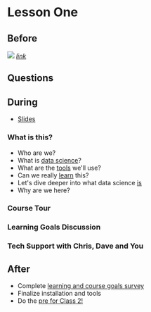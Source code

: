 
# Lesson One

## Before

![](http://note.io/1pp8rha)
[*link*](https://docs.google.com/a/scaleanalytics.com/document/d/1s0PmlgDL0QBk21xIkVBfD7WGO3VMW8Ex95lipghztGc/edit)

## Questions

## During

* [Slides](lec01.pdf)

### What is this?
* Who are we?
* What is [data science](data_science)?
* What are the [tools](tools) we'll use?
* Can we really [learn](education) this?
* Let's dive deeper into what data science [is](yet_more_data_science)
* Why are we here?
  
### Course Tour

### Learning Goals Discussion

### Tech Support with Chris, Dave and You


## After

* Complete [learning and course goals survey]()
* Finalize installation and tools
* Do the [pre for Class 2!]()



